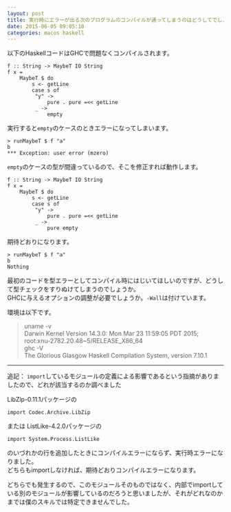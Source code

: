 ```yaml
---
layout: post
title: 実行時にエラーが出る次のプログラムのコンパイルが通ってしまうのはどうしてでしょうか
date: 2015-06-05 09:05:18
categories: macos haskell
---
```

<!-- {% raw %} -->
<p>以下のHaskellコードはGHCで問題なくコンパイルされます。</p>

<pre><code>f :: String -&gt; MaybeT IO String
f x =
    MaybeT $ do
        s &lt;- getLine
        case s of
         "y" -&gt;
             pure . pure =&lt;&lt; getLine
         _ -&gt;
             empty
</code></pre>

<p>実行すると<code>empty</code>のケースのときエラーになってしまいます。</p>

<pre><code>&gt; runMaybeT $ f "a"
b
*** Exception: user error (mzero)
</code></pre>

<p><code>empty</code>のケースの型が間違っているので、そこを修正すれば動作します。</p>

<pre><code>f :: String -&gt; MaybeT IO String
f x =
    MaybeT $ do
        s &lt;- getLine
        case s of
         "y" -&gt;
             pure . pure =&lt;&lt; getLine
         _ -&gt;
             pure empty
</code></pre>

<p>期待どおりになります。</p>

<pre><code>&gt; runMaybeT $ f "a"
b
Nothing
</code></pre>

<p>最初のコードを型エラーとしてコンパイル時にはじいてほしいのですが、どうして型チェックをすりぬけてしまうのでしょうか。<br>
GHCに与えるオプションの調整が必要でしょうか。<code>-Wall</code>は付けています。</p>

<p>環境は以下です。</p>

<blockquote>
  <p>uname -v<br>
  Darwin Kernel Version 14.3.0: Mon Mar 23 11:59:05 PDT 2015; root:xnu-2782.20.48~5/RELEASE_X86_64<br>
  ghc -V<br>
  The Glorious Glasgow Haskell Compilation System, version 7.10.1</p>
</blockquote>

<hr>

<p>追記： <code>import</code>しているモジュールの定義による影響であるという指摘がありましたので、どれが該当するのか調べました</p>

<p>LibZip-0.11.1パッケージの</p>

<pre><code>import Codec.Archive.LibZip
</code></pre>

<p>または ListLike-4.2.0パッケージの</p>

<pre><code>import System.Process.ListLike
</code></pre>

<p>のいづれかの行を追加したときにコンパイルエラーにならず、実行時エラーになりました。<br>
どちらもimportしなければ、期待どおりコンパイルエラーになります。</p>

<p>どちらでも発生するので、このモジュールそのものではなく、内部でimportしている別のモジュールが影響しているのだろうと思いましたが、それがどれなのかまでは僕のスキルでは特定できませんでした。</p>
<!-- {% endraw %} -->
